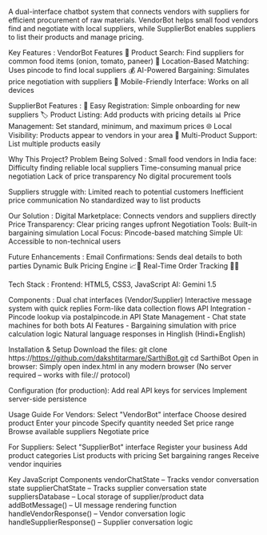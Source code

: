 A dual-interface chatbot system that connects vendors with suppliers for efficient procurement of raw materials.
VendorBot helps small food vendors find and negotiate with local suppliers, while SupplierBot enables suppliers to list their products and manage pricing.

Key Features :
VendorBot Features
🛒 Product Search: Find suppliers for common food items (onion, tomato, paneer)
📍 Location-Based Matching: Uses pincode to find local suppliers
💰 AI-Powered Bargaining: Simulates price negotiation with suppliers
📱 Mobile-Friendly Interface: Works on all devices

SupplierBot Features :
📝 Easy Registration: Simple onboarding for new suppliers
🏷 Product Listing: Add products with pricing details
📊 Price Management: Set standard, minimum, and maximum prices
🌐 Local Visibility: Products appear to vendors in your area
🔄 Multi-Product Support: List multiple products easily

Why This Project?
Problem Being Solved :
Small food vendors in India face:
Difficulty finding reliable local suppliers
Time-consuming manual price negotiation
Lack of price transparency
No digital procurement tools

Suppliers struggle with:
Limited reach to potential customers
Inefficient price communication
No standardized way to list products

Our Solution :
Digital Marketplace: Connects vendors and suppliers directly
Price Transparency: Clear pricing ranges upfront
Negotiation Tools: Built-in bargaining simulation
Local Focus: Pincode-based matching
Simple UI: Accessible to non-technical users

Future Enhancements :
Email Confirmations: Sends deal details to both parties
Dynamic Bulk Pricing Engine 📈🤝
Real-Time Order Tracking 🚚📍

Tech Stack :
Frontend: HTML5, CSS3, JavaScript
AI: Gemini 1.5

Components :
Dual chat interfaces (Vendor/Supplier)
Interactive message system with quick replies
Form-like data collection flows
API Integration -
Pincode lookup via postalpincode.in API
State Management -
Chat state machines for both bots
AI Features -
Bargaining simulation with price calculation logic
Natural language responses in Hinglish (Hindi+English)

Installation & Setup
Download the files:
git clone https://https://github.com/dakshtitarmare/SarthiBot.git
cd SarthiBot
Open in browser:
Simply open index.html in any modern browser
(No server required – works with file:// protocol)

Configuration (for production):
Add real API keys for services
Implement server-side persistence

Usage Guide
For Vendors:
Select "VendorBot" interface
Choose desired product
Enter your pincode
Specify quantity needed
Set price range
Browse available suppliers
Negotiate price


For Suppliers:
Select "SupplierBot" interface
Register your business
Add product categories
List products with pricing
Set bargaining ranges
Receive vendor inquiries

Key JavaScript Components
vendorChatState – Tracks vendor conversation state
supplierChatState – Tracks supplier conversation state
suppliersDatabase – Local storage of supplier/product data
addBotMessage() – UI message rendering function
handleVendorResponse() – Vendor conversation logic
handleSupplierResponse() – Supplier conversation logic
